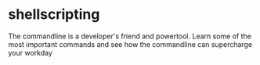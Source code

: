 # shellscripting
The commandline is a developer's friend and powertool. Learn some of the most important commands and see how the commandline can supercharge your workday
